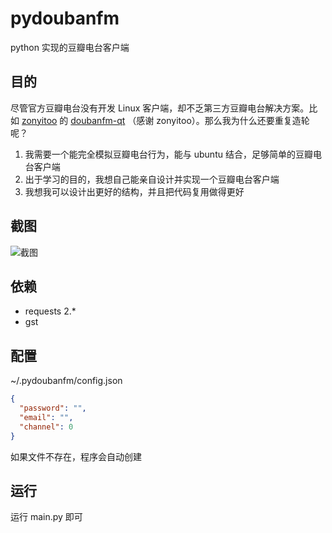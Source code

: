 pydoubanfm
==========
python 实现的豆瓣电台客户端


目的
----
尽管官方豆瓣电台没有开发 Linux 客户端，却不乏第三方豆瓣电台解决方案。比如 [zonyitoo](https://github.com/zonyitoo) 的 [doubanfm-qt](https://github.com/zonyitoo/doubanfm-qt) （感谢 zonyitoo）。那么我为什么还要重复造轮呢？

1. 我需要一个能完全模拟豆瓣电台行为，能与 ubuntu 结合，足够简单的豆瓣电台客户端
2. 出于学习的目的，我想自己能亲自设计并实现一个豆瓣电台客户端
3. 我想我可以设计出更好的结构，并且把代码复用做得更好


截图
----
![截图](http://qiuxiang.qiniudn.com/pydoubanfm.png)


依赖
----
* requests 2.*
* gst


配置
----
~/.pydoubanfm/config.json
``` json
{
  "password": "",
  "email": "",
  "channel": 0
}
```
如果文件不存在，程序会自动创建


运行
----
运行 main.py 即可
